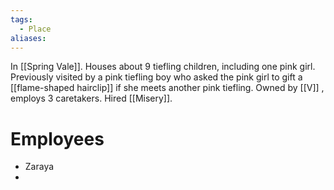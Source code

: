 ```yaml
---
tags:
  - Place
aliases:
---
```

In [[Spring Vale]].
Houses about 9 tiefling children, including one pink girl.
Previously visited by a pink tiefling boy who asked the pink girl to gift a [[flame-shaped hairclip]] if she meets another pink tiefling. 
Owned by [[V]] , employs 3 caretakers.
Hired [[Misery]].

# Employees
- Zaraya
- 